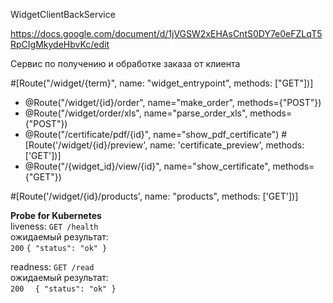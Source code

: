 
WidgetClientBackService

https://docs.google.com/document/d/1jVGSW2xEHAsCntS0DY7e0eFZLqT5RpCIgMkydeHbvKc/edit

Сервис по получению и обработке заказа от клиента

#[Route("/widget/{term}", name: "widget_entrypoint", methods: ["GET"])]
* @Route("/widget/{id}/order", name="make_order", methods={"POST"})
* @Route("/widget/order/xls", name="parse_order_xls", methods={"POST"})
* @Route("/certificate/pdf/{id}", name="show_pdf_certificate")
  #[Route('/widget/{id}/preview', name: 'certificate_preview', methods: ['GET'])]
* @Route("/{widget_id}/view/{id}", name="show_certificate", methods={"GET"})

#[Route('/widget/{id}/products', name: "products", methods: ['GET'])]


**Probe for Kubernetes**  
liveness: `GET /health`  
ожидаемый результат:  
`
200
`
`
{
  "status": "ok"
}
`  

readness: `GET /read`  
ожидаемый результат:  
`
200  
`
`
{
"status": "ok"
}
`

